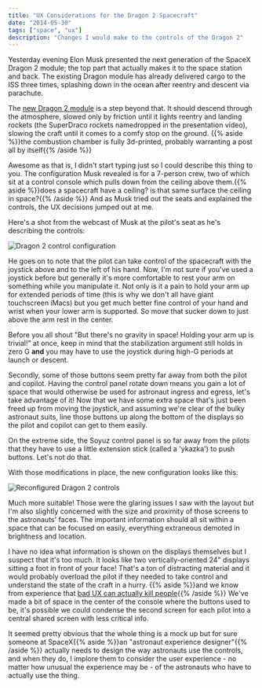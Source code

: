```yaml
---
title: "UX Considerations for the Dragon 2 Spacecraft"
date: "2014-05-30"
tags: ["space", "ux"]
description: "Changes I would make to the controls of the Dragon 2"
---
```

Yesterday evening Elon Musk presented the next generation of the SpaceX Dragon 2 module; the top part that actually makes it to the space station and back. The existing Dragon module has already delivered cargo to the ISS three times, splashing down in the ocean after reentry and descent via parachute.

The [new Dragon 2 module](http://www.spacex.com/dragon) is a step beyond that. It should descend through the atmosphere, slowed only by friction until it lights reentry and landing rockets (the SuperDraco rockets namedropped in the presentation video), slowing the craft until it comes to a comfy stop on the ground. {{% aside %}}the combustion chamber is fully 3d-printed, probably warranting a post all by itself{{% /aside %}}

Awesome as that is, I didn't start typing just so I could describe this thing to you. The configuration Musk revealed is for a 7-person crew, two of which sit at a control console which pulls down from the ceiling above them.{{% aside %}}does a spacecraft have a ceiling? is that same surface the ceiling in space?{{% /aside %}} And as Musk tried out the seats and explained the controls, the UX decisions jumped out at me.

Here's a shot from the webcast of Musk at the pilot's seat as he's describing the controls:

![Dragon 2 control configuration](/images/dragon-normal.jpg)

He goes on to note that the pilot can take control of the spacecraft with the joystick above and to the left of his hand. Now, I'm not sure if you've used a joystick before but generally it's more comfortable to rest your arm on something while you manipulate it. Not only is it a pain to hold your arm up for extended periods of time (this is why we don't all have giant touchscreen iMacs) but you get much better fine control of your hand and wrist when your lower arm is supported. So move that sucker down to just above the arm rest in the center.

Before you all shout "But there's no gravity in space! Holding your arm up is trivial!" at once, keep in mind that the stabilization argument still holds in zero G **and** you may have to use the joystick during high-G periods at launch or descent.

Secondly, some of those buttons seem pretty far away from both the pilot and copilot.  Having the control panel rotate down means you gain a lot of space that would otherwise be used for astronaut ingress and egress, let's take advantage of it! Now that we have some extra space that's just been freed up from moving the joystick, and assuming we're clear of the bulky astronaut suits, line those buttons up along the bottom of the displays so the pilot and copilot can get to them easily.

On the extreme side, the Soyuz control panel is so far away from the pilots that they have to use a little extension stick (called a 'ykazka') to push buttons. Let's not do that.

With those modifications in place, the new configuration looks like this:

![Reconfigured Dragon 2 controls](/images/dragon-reorg.jpg)

Much more suitable! Those were the glaring issues I saw with the layout but I'm also slightly concerned with the size and proximity of those screens to the astronauts' faces. The important information should all sit within a space that can be focused on easily, everything extraneous demoted in brightness and location.

I have no idea what information is shown on the displays themselves but I suspect that it's too much. It looks like two vertically-oriented 24" displays sitting a foot in front of your face! That's a ton of distracting material and it would probably overload the pilot if they needed to take control and understand the state of the craft in a hurry. {{% aside %}}and we know from experience that [bad UX can actually kill people](http://blog.nickoneill.name/the-control-system-transition/){{% /aside %}} We've made a bit of space in the center of the console where the buttons used to be, it's possible we could condense the second screen for each pilot into a central shared screen with less critical info.

It seemed pretty obvious that the whole thing is a mock up but for sure someone at SpaceX{{% aside %}}an "astronaut experience designer"{{% /aside %}} actually needs to design the way astronauts use the controls, and when they do, I implore them to consider the user experience - no matter how unusual the experience may be - of the astronauts who have to actually use the thing.